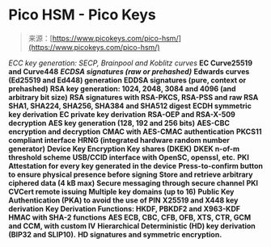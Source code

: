 <!--yml
category: 未分类
date: 2024-05-29 12:49:35
-->

# Pico HSM - Pico Keys

> 来源：[https://www.picokeys.com/pico-hsm/](https://www.picokeys.com/pico-hsm/)

 *ECC key generation: SECP, Brainpool and Koblitz curves*  **EC Curve25519 and Curve448**  ***ECDSA signatures (raw or prehashed)***  ****Edwards curves (Ed25519 and Ed448) generation****  ****EDDSA signatures (pure, context or prehashed)****  ****RSA key generation: 1024, 2048, 3084 and 4096 (and arbitrary bit size)****  ****RSA signatures with RSA-PKCS, RSA-PSS and raw RSA****  ****SHA1, SHA224, SHA256, SHA384 and SHA512 digest****  ****ECDH symmetric key derivation****  ****EC private key derivation****  ****RSA-OEP and RSA-X-509 decryption****  ****AES key generation (128, 192 and 256 bits)****  ****AES-CBC encryption and decryption****  ****CMAC with AES-CMAC authentication****  ****PKCS11 compliant interface****  ****HRNG (integrated hardware random number generator)****  ****Device Key Encryption Key shares (DKEK)****  ****DKEK n-of-m threshold scheme****  ****USB/CCID interface with OpenSC, openssl, etc.****  ****PKI Attestation for every key generated in the device****  ****Press-to-confirm button to ensure physical presence before signing****  ****Store and retrieve arbitrary ciphered data (4 kB max)****  ****Secure messaging through secure channel****  ****PKI CVCert remote issuing****  ****Multiple key domains (up to 16)****  ****Public Key Authentication (PKA) to avoid the use of PIN****  ****X25519 and X448 key derivation****  ****Key Derivation Functions: HKDF, PBKDF2 and X963-KDF****  ****HMAC with SHA-2 functions****  ****AES ECB, CBC, CFB, OFB, XTS, CTR, GCM and CCM, with custom IV****  ****Hierarchical Deterministic (HD) key derivation (BIP32 and SLIP10).****  ****HD signatures and symmetric encryption.****
